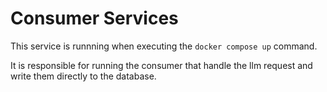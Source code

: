 # Consumer Services

This service is runnning when executing the `docker compose up` command. 

It is responsible for running the consumer that handle the llm request and write them directly to the database.
